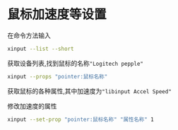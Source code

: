 # 鼠标加速度等设置

在命令方法输入

```bash 
xinput --list --short
```

获取设备列表,找到鼠标的名称`"Logitech pepple"`





```bash
xinput --props "pointer:鼠标名称"
```

获取鼠标的各种属性,其中加速度为`"libinput Accel Speed"`

修改加速度的属性

```bash
xinput --set-prop "pointer:鼠标名称" "属性名称" 1
```

